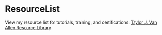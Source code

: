 # ResourceList

View my resource list for tutorials, training, and certifications: [Taylor J. Van Allen Resource Library](https://vanallenrising.github.io/ResourceList/)
